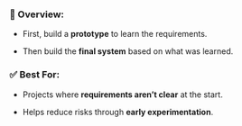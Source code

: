 ### 📌 Overview:

- First, build a **prototype** to learn the requirements.
    
- Then build the **final system** based on what was learned.
    

### ✅ Best For:

- Projects where **requirements aren’t clear** at the start.
    
- Helps reduce risks through **early experimentation**.
